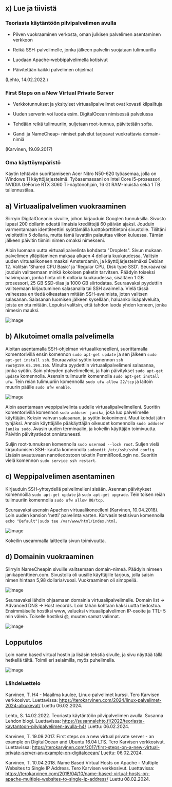 ## x) Lue ja tiivistä

### Teoriasta käytäntöön pilvipalvelimen avulla

- Pilven vuokraaminen verkosta, oman julkisen palvelimen asentaminen verkkoon

- Reikä SSH-palvelimelle, jonka jälkeen palvelin suojataan tulimuurilla

- Luodaan Apache-webbipalvelimella kotisivut

- Päivitetään kaikki palvelimen ohjelmat

 (Lehto, 14.02.2022.)

### First Steps on a New Virtual Private Server

- Verkkotunnukset ja yksityiset virtuaalipalvelimet ovat kovasti kilpailtuja

- Uuden serverin voi luoda esim. DigitalOcean nimisessä palvelussa

- Tehdään reikä tulimuuriin, suljetaan root-tunnus, päivitetään softa.

- Gandi ja NameCheap- nimiset palvelut tarjoavat vuokrattavia domain-nimiä

(Karvinen, 19.09.2017)

### Oma käyttöympäristö

Käytin tehtävän suorittamiseen Acer Nitro N50-620 työasemaa, jolla on Windows 11 käyttöjärjestelmä. Työasemassani on Intel Core i5-prosessori, NVIDIA GeForce RTX 3060 Ti-näytönohjain, 16 Gt RAM-muistia sekä 1 TB tallennustilaa.

## a) Virtuaalipalvelimen vuokraaminen

Siirryin DigitalOceanin sivuille, johon kirjauduin Googlen tunnuksilla. Sivusto lupasi 200 dollarin edestä ilmaisia krediittejä 60 päivän ajaksi. Jouduin varmentamaan identiteettini syöttämällä luottokorttitietoni sivustolle. Tililtäni veloitettiin 5 dollaria, mutta tämä luvattiin palauttaa viikon kuluessa. Tämän jälkeen päivitin tiimini nimen omaksi nimekseni. 

Aloin luomaan uutta virtuaalipalvelinta kohdasta "Droplets". Sivun mukaan palvelimen ylläpitäminen maksaa alkaen 4 dollaria kuukaudessa. Valitsin uuden virtuaalikoneen maaksi Amsterdamin, ja käyttöjärjestelmäksi Debian 12.  Valitsin 'Shared CPU Basic' ja 'Regular CPU, Disk type SSD'. Seuraavaksi jouduin valitsemaan minkä kokoisen paketin tarvitsen. Päädyin toiseksi halvimpaan, jonka hinta oli 6 dollaria kuukaudessa, sisältäen 1 GB prosessori, 25 GB SSD-tilaa ja 1000 GB siirtodataa. Seuraavaksi pyydettiin valitsemaan kirjautuminen salasanalla tai SSH avaimella. Vielä tässä vaiheessa en tiedä oikeastaan mitään SSH-avaimista, joten valitsen salasanan. Salasanan luomisen jälkeen kysellään, haluanko lisäpalveluita, joista en ota mitään. Lopuksi valitsin, että tahdon luoda yhden koneen, jonka nimesin mauksi.

![image](https://github.com/bhd471/linux-palvelimet/assets/148760837/be396f8c-1780-439f-8da4-ac58a64acdf4)


## b) Alkutoimet omalla palvelimella

Aloitan asentamalla SSH-ohjelman virtuaalikoneelleni, suorittamalla komentorivillä ensin komennon `sudo apt-get update` ja sen jälkeen `sudo apt-get install ssh`. Seuraavaksi syötin komennon `ssh root@159.65.194.165`. Minulta pyydettiin virtuaalipalvelimeni salasanaa, jonka syötin. Sain yhteyden palvelimelleni, ja hain päivitykset `sudo apt-get update` komennolla. Asensin tulimuurin komennolla `sudo apt-get install ufw`. Tein reiän tulimuuriin komennolla `sudo ufw allow 22/tcp` ja laitoin muurin päälle `sudo ufw enable`.




![image](https://github.com/bhd471/linux-palvelimet/assets/148760837/7c1a1f2a-524a-4e5d-bbfc-344874cb1380)


Aloin asentamaan weppipalvelinta uudelle virtuaalipalvelimelleni. Suoritin komentorivillä komennon `sudo adduser janika`, joka luo palvelimelle käyttäjän. Keksin vahvan salasanan, ja syötin kokonimeni. Muut kohdat jätin tyhjäksi. Annoin käyttäjälle pääkäyttäjän oikeudet komennolla `sudo adduser janika sudo`. Avasin uuden terminaalin, ja kokeilin käyttäjän toimivuutta. Päivitin päivitystiedot onnistuneesti. 

Suljin root-tunnuksen komennolla `sudo usermod --lock root`. Suljen vielä kirjautumisen SSH- kautta komennolla `sudoedit /etc/ssh/sshd_config`. Lisäsin avautuvaan nanotiedostoon tekstin PermitRootLogin no. Suoritin vielä komennon `sudo service ssh restart`.


## c) Weppipalvelimen asentaminen


Kirjauduin SSH-yhteydellä palvelimelleni sisään. Asennan päivitykset komennoilla `sudo apt-get update` ja `sudo apt-get upgrade`. Tein toisen reiän tulimuuriin komennolla `sudo ufw allow 80/tcp`. 


Seuraavaksi asensin Apachen virtuaalikoneelleni (Karvinen, 10.04.2018). Loin uuden kansion 'netti' palvelinta varten.  Korvasin testisivun komennolla `echo "Default"|sudo tee /var/www/html/index.html`. 


![image](https://github.com/bhd471/linux-palvelimet/assets/148760837/d3ff48d0-09e6-4319-964e-ed8b15097e25)

Kokeilin useammalla laitteella sivun toimivuutta. 


## d) Domainin vuokraaminen

Siirryin NameCheapin sivuille valitsemaan domain-nimeä. Päädyin nimeen janikapenttinen.com. Sivustolla oli uusille käyttäjille tarjous, jolla saisin nimen hintaan 5,98 dollaria/vuosi. Vuokraaminen oli simppeliä.

![image](https://github.com/bhd471/linux-palvelimet/assets/148760837/74cfc86c-09f1-44f0-994e-c76754e5f6b8)

Seuraavaksi lähdin ohjaamaan domainia virtuaalipalvelimelle. Domain list -> Advanced DNS ->  Host records. Loin tähän kohtaan kaksi uutta tiedostoa. Ensimmäiselle hostiksi www, valueksi virtuaalipalvelimen IP-osoite ja TTL- 5 min välein. Toiselle hostiksi @, muuten samat valinnat.

![image](https://github.com/bhd471/linux-palvelimet/assets/148760837/ea39207c-6f8d-4ea5-98c2-6a162420e41f)


## Lopputulos

Loin name based virtual hostin ja lisäsin tekstiä sivulle, ja sivu näyttää tällä hetkellä tältä. Toimii eri selaimilla, myös puhelimella.

![image](https://github.com/bhd471/linux-palvelimet/assets/148760837/369d5734-d845-4430-a11d-816a79465c6b)


### Lähdeluettelo

Karvinen, T. H4 - Maailma kuulee, Linux-palvelimet kurssi. Tero Karvisen verkkosivut. Luettavissa: https://terokarvinen.com/2024/linux-palvelimet-2024-alkukevat/
Luettu 06.02.2024.

Lehto, S. 14.02.2022. Teoriasta käytäntöön pilvipalvelimen avulla. Susanna Lehdon blogi. Luettavissa: https://susannalehto.fi/2022/teoriasta-kaytantoon-pilvipalvelimen-avulla-h4/
Luettu: 06.02.2024.

Karvinen, T. 19.09.2017. First steps on a new virtual private server - an example on DigitalOcean and Ubuntu 16.04 LTS. Tero Karvisen verkkosivut. Luettavissa: https://terokarvinen.com/2017/first-steps-on-a-new-virtual-private-server-an-example-on-digitalocean/
Luettu: 06.02.2024.

Karvinen, T. 10.04.2018. Name Based Virtual Hosts on Apache - Multiple Websites to Single IP Address. Tero Karvisen verkkosivut. Luettavissa: https://terokarvinen.com/2018/04/10/name-based-virtual-hosts-on-apache-multiple-websites-to-single-ip-address/
Luettu 08.02.2024.
